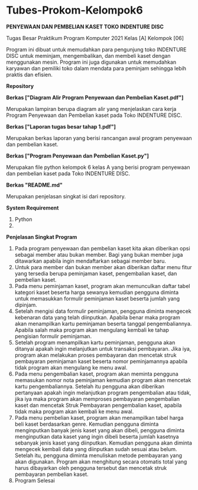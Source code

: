 # Tubes-Prokom-Kelompok6
**PENYEWAAN DAN PEMBELIAN KASET TOKO INDENTURE DISC**

Tugas Besar Praktikum Program Komputer 2021 Kelas [A]
Kelompok [06]

Program ini dibuat untuk memudahkan  para pengunjung toko INDENTURE DISC untuk 
meminjam, mengembalikan, dan membeli kaset dengan menggunakan mesin. Program 
ini juga digunakan untuk memudahkan karyawan dan pemiliki toko dalam mendata 
para peminjam sehingga lebih praktis dan efisien. 

**Repository**

**Berkas ["Diagram Alir Program Penyewaan dan Pembelian Kaset.pdf"]**

Merupakan lampiran berupa diagram alir yang menjelaskan cara kerja Program 
Penyewaan dan Pembelian kaset pada Toko INDENTURE DISC.

**Berkas ["Laporan tugas besar tahap 1.pdf"]**

Merupakan berkas laporan yang berisi rancangan awal program penyewaan dan 
pembelian kaset.

**Berkas ["Program Penyewaan dan Pembelian Kaset.py"]**

Merupakan file python kelompok 6 kelas A yang berisi program penyewaan dan
pembelian kaset pada Toko INDENTURE DISC.

**Berkas "README.md"**

Merupakan penjelasan singkat isi dari repository.

**System Requirement**

1. Python
2. 

**Penjelasan Singkat Program**

1. Pada program penyewaan dan pembelian kaset kita akan diberikan opsi sebagai 
   member atau bukan member. Bagi yang bukan member juga ditawarkan apabila ingin 
   mendaftarkan sebagai member baru.
2. Untuk para member dan bukan member akan diberikan daftar menu fitur yang 
   tersedia berupa peminjaman kaset, pengembalian kaset, dan pembelian kaset.
3. Pada menu peminjaman kaset, program akan memunculkan daftar tabel kategori 
   kaset beserta harga sewanya kemudian pengguna diminta untuk memasukkan formulir
   peminjaman kaset beserta jumlah yang dipinjam.
4. Setelah mengisi data formulir peminjaman, pengguna diminta mengecek kebenaran 
   data yang telah diinputkan. Apabila benar maka program akan menampilkan kartu 
   peminjaman beserta tanggal pengembaliannya. Apabila salah maka program akan 
   mengulang kembali ke tahap pengisian formulir peminjaman.
5. Setelah program menampilkan kartu peminjaman, pengguna akan ditanyai 
   apakah ingin melanjutkan untuk transaksi pembayaran. Jika iya, program akan 
   melakukan proses pembayaran dan mencetak struk pembayaran peminjaman kaset 
   beserta nomor peminjamannya apabila tidak program akan mengulang ke menu awal.
6. Pada menu pengembalian kaset, program akan meminta pengguna memasukan nomor 
   nota peminjaman kemudian program akan mencetak kartu pengembaliannya. Setelah 
   itu pengguna akan diberikan pertanyaan apakah ingin melanjutkan program 
   pengembalian atau tidak, jika iya maka program akan memproses pembayaran 
   pengembalian kaset dan mencetak Struk Pembayaran pengembalian kaset, apabila 
   tidak maka program akan kembali ke menu awal.
7. Pada menu pembelian kaset, program akan menampilkan tabel harga beli kaset 
   berdasarkan genre. Kemudian pengguna diminta menginputkan banyak jenis kaset 
   yang akan dibeli, pengguna diminta menginputkan data kaset yang ingin dibeli 
   beserta jumlah kasetnya sebanyak jenis kaset yang diinputkan. Kemudian 
   pengguna akan diminta mengecek kembali data yang diinputkan sudah sesuai 
   atau belum. Setelah itu, pengguna diminta menuliskan metode pembayaran yang 
   akan digunakan. Program akan menghitung secara otomatis total yang harus 
   dibayarkan oleh pengguna tersebut dan mencetak struk pembayaran pembelian kaset.
8. Program Selesai
